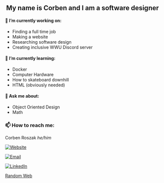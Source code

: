 <h2 align="center"> My name is Corben and I am a software designer </h2>


#### 🔭 I’m currently working on:
- Finding a full time job
- Making a website 
- Researching software design
- Creating inclusive WWU Discord server

#### 🌱 I’m currently learning:
- Docker 
- Computer Hardware
- How to skateboard downhill
- HTML (obviously needed)

#### 💬 Ask me about:
- Object Oriented Design
- Math

### 📫 How to reach me:
Corben Roszak <em>he/him</em>

[![Website][web-shield]][web-url]

[![Email][email-shield]][email-url]

[![LinkedIn][linkedin-shield]][linkedin-url]

[Random Web](https://theuselessweb.com/)

[linkedin-shield]: https://img.shields.io/badge/-LinkedIn-black.svg?style=for-the-badge&logo=linkedin&colorB=555
[linkedin-url]: https://linkedin.com/in/corben-roszak
[email-shield]: https://img.shields.io/badge/-Email-blue?style=for-the-badge&logo=Mail.Ru
[email-url]: mailto:corbenroszak@gmail.com
[web-shield]: https://img.shields.io/badge/-Website-red?style=for-the-badge&logo=Namecheap
[web-url]: https://www.roszakc.me
